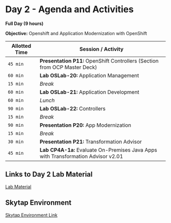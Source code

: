 # Day 2 - Agenda and Activities

**Full Day (9 hours)**

**Objective:** Openshift and Application Modernization with OpenShift 

Allotted Time | Session / Activity 
-------|-------------------
`45 min` | **Presentation P11:** OpenShift Controllers (Section from OCP Master Deck)
`60 min` | **Lab OSLab-20:** Application Management
`15 min` | *Break*
`60 min` | **Lab OSLab-21:** Application Development
`60 min` | *Lunch*
`90 min` | **Lab OSLab-22:** Controllers
`15 min` | *Break*
`90 min` | **Presentation P20:** App Modernization
`15 min` | *Break*
`30 min` | **Presentation P21:** Transformation Advisor
`45 min` | **Lab CP4A-1a:** Evaluate On-Premises Java Apps with Transformation Advisor v2.01

## **Links to Day 2 Lab Material**
[Lab Material](https://ibm.box.com/s/m8jtz9xi7akreg7c4y88kxtexgt2t9rm)

## **Skytap Environment**
[Skytap Environment Link](http://conf.bluedemos.com/app/home/session/4304/KLTTNH13K5QVKKSD1WBKQh92foy1lfimLMUGSPMZ5EKkhn6zvbse9r1F5NX6QMZU)
